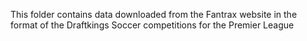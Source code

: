 This folder contains data downloaded from the Fantrax website in the format of the Draftkings Soccer competitions for the Premier League
